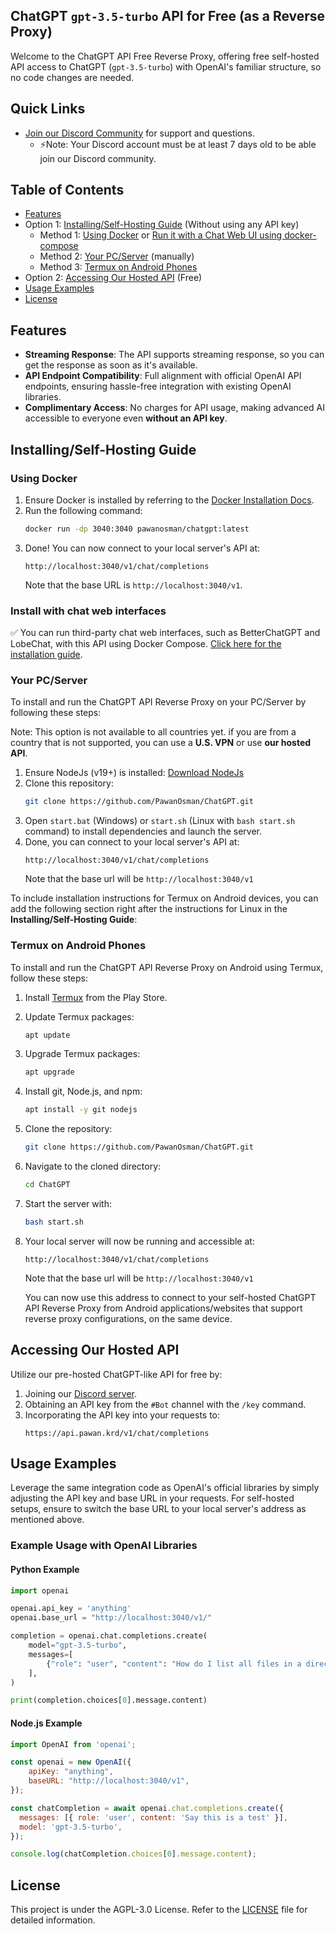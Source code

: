 ## ChatGPT `gpt-3.5-turbo` API for Free (as a Reverse Proxy)

Welcome to the ChatGPT API Free Reverse Proxy, offering free self-hosted API access to ChatGPT (`gpt-3.5-turbo`) with OpenAI's familiar structure, so no code changes are needed.

## Quick Links

- [Join our Discord Community](https://discord.pawan.krd) for support and questions.
	- ⚡Note: Your Discord account must be at least 7 days old to be able join our Discord community.

## Table of Contents

- [Features](#features)
- Option 1: [Installing/Self-Hosting Guide](#installingself-hosting-guide) (Without using any API key)
  - Method 1: [Using Docker](#using-docker) or [Run it with a Chat Web UI using docker-compose](./docker-compose)
  - Method 2: [Your PC/Server](#your-pcserver) (manually)
  - Method 3: [Termux on Android Phones](#termux-on-android-phones)
- Option 2: [Accessing Our Hosted API](#accessing-our-hosted-api) (Free)
- [Usage Examples](#usage-examples)
- [License](#license)

## Features

- **Streaming Response**: The API supports streaming response, so you can get the response as soon as it's available.
- **API Endpoint Compatibility**: Full alignment with official OpenAI API endpoints, ensuring hassle-free integration with existing OpenAI libraries.
- **Complimentary Access**: No charges for API usage, making advanced AI accessible to everyone even **without an API key**.

## Installing/Self-Hosting Guide

### Using Docker
1. Ensure Docker is installed by referring to the [Docker Installation Docs](https://docs.docker.com/engine/install/).
2. Run the following command:
   ```bash
   docker run -dp 3040:3040 pawanosman/chatgpt:latest
   ```
3. Done! You can now connect to your local server's API at:
   ```
   http://localhost:3040/v1/chat/completions
   ```
   Note that the base URL is `http://localhost:3040/v1`.

### Install with chat web interfaces
✅ You can run third-party chat web interfaces, such as BetterChatGPT and LobeChat, with this API using Docker Compose. [Click here for the installation guide](./docker-compose).

### Your PC/Server

To install and run the ChatGPT API Reverse Proxy on your PC/Server by following these steps:

Note: This option is not available to all countries yet. if you are from a country that is not supported, you can use a **U.S. VPN** or use **our hosted API**.

1. Ensure NodeJs (v19+) is installed: [Download NodeJs](https://nodejs.org/en/download)
2. Clone this repository:
   ```bash
   git clone https://github.com/PawanOsman/ChatGPT.git
   ```
3. Open `start.bat` (Windows) or `start.sh` (Linux with `bash start.sh` command) to install dependencies and launch the server.
4. Done, you can connect to your local server's API at:
   ```
   http://localhost:3040/v1/chat/completions
   ```
   Note that the base url will be `http://localhost:3040/v1`

To include installation instructions for Termux on Android devices, you can add the following section right after the instructions for Linux in the **Installing/Self-Hosting Guide**:

### Termux on Android Phones

To install and run the ChatGPT API Reverse Proxy on Android using Termux, follow these steps:

1. Install [Termux](https://play.google.com/store/apps/details?id=com.termux) from the Play Store.
2. Update Termux packages:
   ```bash
   apt update
   ```
3. Upgrade Termux packages:
   ```bash
   apt upgrade
   ```
4. Install git, Node.js, and npm:
   ```bash
   apt install -y git nodejs
   ```
5. Clone the repository:
   ```bash
   git clone https://github.com/PawanOsman/ChatGPT.git
   ```
6. Navigate to the cloned directory:
   ```bash
   cd ChatGPT
   ```
7. Start the server with:

   ```bash
   bash start.sh
   ```

8. Your local server will now be running and accessible at:

   ```
   http://localhost:3040/v1/chat/completions
   ```

   Note that the base url will be `http://localhost:3040/v1`

   You can now use this address to connect to your self-hosted ChatGPT API Reverse Proxy from Android applications/websites that support reverse proxy configurations, on the same device.

## Accessing Our Hosted API

Utilize our pre-hosted ChatGPT-like API for free by:

1. Joining our [Discord server](https://discord.pawan.krd).
2. Obtaining an API key from the `#Bot` channel with the `/key` command.
3. Incorporating the API key into your requests to:
   ```
   https://api.pawan.krd/v1/chat/completions
   ```

## Usage Examples

Leverage the same integration code as OpenAI's official libraries by simply adjusting the API key and base URL in your requests. For self-hosted setups, ensure to switch the base URL to your local server's address as mentioned above.

### Example Usage with OpenAI Libraries

#### Python Example

```python
import openai

openai.api_key = 'anything'
openai.base_url = "http://localhost:3040/v1/"

completion = openai.chat.completions.create(
    model="gpt-3.5-turbo",
    messages=[
        {"role": "user", "content": "How do I list all files in a directory using Python?"},
    ],
)

print(completion.choices[0].message.content)
```

#### Node.js Example

```js
import OpenAI from 'openai';

const openai = new OpenAI({
	apiKey: "anything",
	baseURL: "http://localhost:3040/v1",
});

const chatCompletion = await openai.chat.completions.create({
  messages: [{ role: 'user', content: 'Say this is a test' }],
  model: 'gpt-3.5-turbo',
});

console.log(chatCompletion.choices[0].message.content);
```

## License

This project is under the AGPL-3.0 License. Refer to the [LICENSE](LICENSE) file for detailed information.
